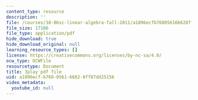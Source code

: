 ```yaml
---
content_type: resource
description: ''
file: /courses/18-06sc-linear-algebra-fall-2011/a1896ecfb760056166628ff87dd25156_5IGTFgPqlkw.pdf
file_size: 17106
file_type: application/pdf
hide_download: true
hide_download_original: null
learning_resource_types: []
license: https://creativecommons.org/licenses/by-nc-sa/4.0/
ocw_type: OCWFile
resourcetype: Document
title: 3play pdf file
uid: a1896ecf-b760-0561-6662-8ff87dd25156
video_metadata:
  youtube_id: null
---
```

